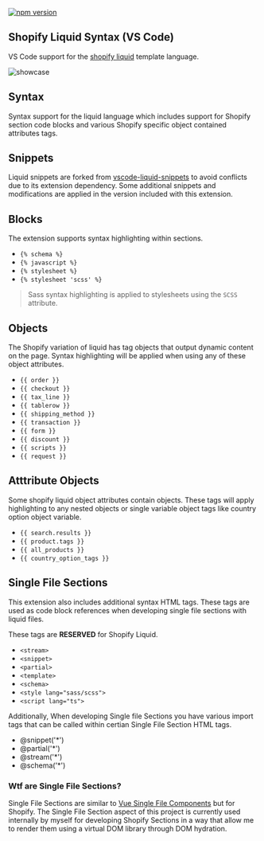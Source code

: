 [![npm version](https://img.shields.io/badge/vscode-install-blue.svg)](https://marketplace.visualstudio.com/items?itemName=sissel.shopify-liquid)

## Shopify Liquid Syntax (VS Code)
VS Code support for the [shopify liquid](https://shopify.github.io/liquid/) template language.

![showcase](https://github.com/panoply/vscode-shopify-liquid/blob/master/images/showcase.gif?raw=true)

## Syntax

Syntax support for the liquid language which includes support for Shopify section code blocks and various Shopify specific object contained attributes tags.

## Snippets
Liquid snippets are forked from [vscode-liquid-snippets](https://github.com/killalau/vscode-liquid-snippets) to avoid conflicts due to its extension dependency. Some additional snippets and modifications are applied in the version included with this extension.

## Blocks
The extension supports syntax highlighting within sections.

- `{% schema %}`
- `{% javascript %}`
- `{% stylesheet %}`
- `{% stylesheet 'scss' %}`

> Sass syntax highlighting is applied to stylesheets using the `SCSS` attribute.

## Objects

The Shopify variation of liquid has tag objects that output dynamic content on the page. Syntax highlighting will be applied when using any of these object attributes.

- `{{ order }}`
- `{{ checkout }}`
- `{{ tax_line }}`
- `{{ tablerow }}`
- `{{ shipping_method }}`
- `{{ transaction }}`
- `{{ form }}`
- `{{ discount }}`
- `{{ scripts }}`
- `{{ request }}`

## Atttribute Objects

Some shopify liquid object attributes contain objects. These tags will apply highlighting to any nested objects or single variable object tags like country option object variable.

- `{{ search.results }}`
- `{{ product.tags }}`
- `{{ all_products }}`
- `{{ country_option_tags }}`

## Single File Sections

This extension also includes additional syntax HTML tags. These tags are used as code block references when developing single file sections with liquid files.

These tags are **RESERVED** for Shopify Liquid.

- `<stream>`
- `<snippet>`
- `<partial>`
- `<template>`
- `<schema>`
- `<style lang="sass/scss">`
- `<script lang="ts">`

Additionally, When developing Single file Sections you have various import tags that can be called within certian Single File Section HTML tags.

- @snippet('*')
- @partial('*')
- @stream('*')
- @schema('*')

### Wtf are Single File Sections?

Single File Sections are similar to [Vue Single File Components](https://vuejs.org/v2/guide/single-file-components.html) but for Shopify. The Single File Section aspect of this project is currently used internally by myself for developing Shopify Sections in a way that allow me to render them using a virtual DOM library through DOM hydration.
